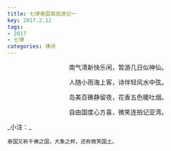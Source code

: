 ```yaml
---
title: 七律泰国南部游记一
key: 2017.2.12
tags: 
- 2017
- 七律
categories: 律诗
---
```


<p align="center">南气清新快乐闲，暂游几日似神仙。
</p>
<p align="center">人随小雨海上客，诗伴轻风水中弦。
</p>
<p align="center">岛美百礁静留夜，花香五色暖吐烟。
</p>
<p align="center">自由国度心方喜，微笑连拍记亚湾。
</p>
_小注：_

```
泰国又称千佛之国，大象之邦，还称微笑国土。
```